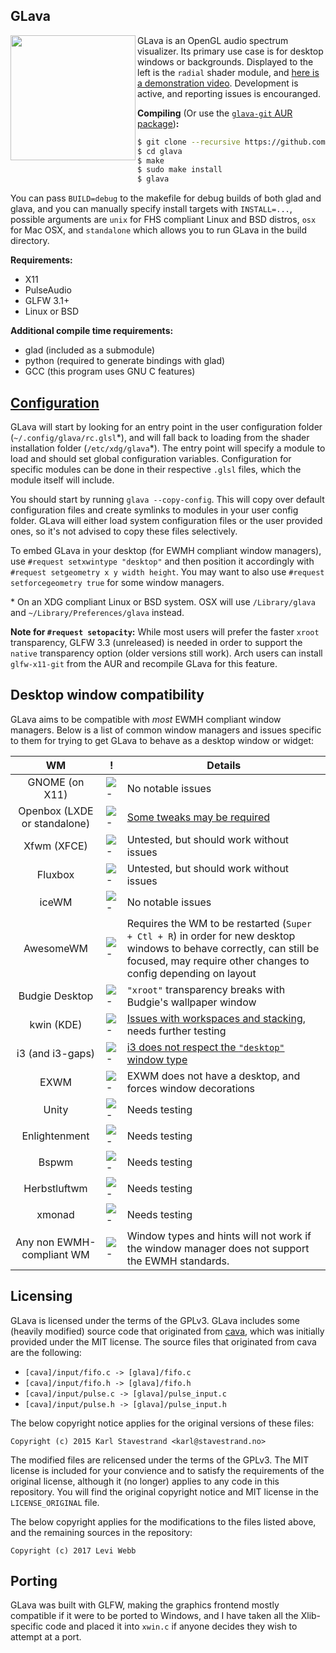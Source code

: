 ## GLava
<img align="left" width="200" height="200" src="https://thumbs.gfycat.com/DefiantInformalIndianspinyloach-size_restricted.gif" />

GLava is an OpenGL audio spectrum visualizer. Its primary use case is for desktop windows or backgrounds. Displayed to the left is the `radial` shader module, and [here is a demonstration video](https://streamable.com/dgpj8). Development is active, and reporting issues is encouranged.

**Compiling** (Or use the [`glava-git` AUR package](https://aur.archlinux.org/packages/glava-git/))**:**

```bash
$ git clone --recursive https://github.com/wacossusca34/glava
$ cd glava
$ make
$ sudo make install
$ glava
```

You can pass `BUILD=debug` to the makefile for debug builds of both glad and glava, and you can manually specify install targets with `INSTALL=...`, possible arguments are `unix` for FHS compliant Linux and BSD distros, `osx` for Mac OSX, and `standalone` which allows you to run GLava in the build directory.

**Requirements:**

- X11
- PulseAudio
- GLFW 3.1+
- Linux or BSD

**Additional compile time requirements:**

- glad (included as a submodule)
- python (required to generate bindings with glad)
- GCC (this program uses GNU C features)

## [Configuration](https://github.com/wacossusca34/glava/wiki)

GLava will start by looking for an entry point in the user configuration folder (`~/.config/glava/rc.glsl`\*), and will fall back to loading from the shader installation folder (`/etc/xdg/glava`\*). The entry point will specify a module to load and should set global configuration variables. Configuration for specific modules can be done in their respective `.glsl` files, which the module itself will include.

You should start by running `glava --copy-config`. This will copy over default configuration files and create symlinks to modules in your user config folder. GLava will either load system configuration files or the user provided ones, so it's not advised to copy these files selectively.

To embed GLava in your desktop (for EWMH compliant window managers), use `#request setxwintype "desktop"` and then position it accordingly with `#request setgeometry x y width height`. You may want to also use `#request setforcegeometry true` for some window managers.

\* On an XDG compliant Linux or BSD system. OSX will use `/Library/glava` and `~/Library/Preferences/glava` instead.

**Note for `#request setopacity`:** While most users will prefer the faster `xroot` transparency, GLFW 3.3 (unreleased) is needed in order to support the `native` transparency option (older versions still work). Arch users can install `glfw-x11-git` from the AUR and recompile GLava for this feature.

## Desktop window compatibility

GLava aims to be compatible with _most_ EWMH compliant window managers. Below is a list of common window managers and issues specific to them for trying to get GLava to behave as a desktop window or widget:

| WM | ! | Details
| :---: | --- | --- |
| GNOME (on X11) | ![-](https://placehold.it/15/118932/000000?text=+) | No notable issues
| Openbox (LXDE or standalone) | ![-](https://placehold.it/15/118932/000000?text=+) | [Some tweaks may be required](https://www.reddit.com/r/unixporn/comments/7vcgi4/oc_after_receiving_positive_feedback_here_i/dtrkvja/)
| Xfwm (XFCE) | ![-](https://placehold.it/15/118932/000000?text=+) | Untested, but should work without issues
| Fluxbox | ![-](https://placehold.it/15/118932/000000?text=+) | Untested, but should work without issues
| iceWM | ![-](https://placehold.it/15/118932/000000?text=+) | No notable issues
| AwesomeWM | ![-](https://placehold.it/15/f09c00/000000?text=+) | Requires the WM to be restarted (`Super + Ctl + R`) in order for new desktop windows to behave correctly, can still be focused, may require other changes to config depending on layout
| Budgie Desktop | ![-](https://placehold.it/15/f09c00/000000?text=+) | `"xroot"` transparency breaks with Budgie's wallpaper window
| kwin (KDE) | ![-](https://placehold.it/15/f09c00/000000?text=+) | [Issues with workspaces and stacking](https://github.com/wacossusca34/glava/issues/4), needs further testing
| i3 (and i3-gaps) | ![-](https://placehold.it/15/f03c15/000000?text=+) | [i3 does not respect the `"desktop"` window type](https://github.com/wacossusca34/glava/issues/6)
| EXWM | ![-](https://placehold.it/15/f03c15/000000?text=+) | EXWM does not have a desktop, and forces window decorations
| Unity | ![-](https://placehold.it/15/1589F0/000000?text=+) | Needs testing
| Enlightenment | ![-](https://placehold.it/15/1589F0/000000?text=+) | Needs testing
| Bspwm | ![-](https://placehold.it/15/1589F0/000000?text=+) | Needs testing
| Herbstluftwm | ![-](https://placehold.it/15/1589F0/000000?text=+) | Needs testing
| xmonad | ![-](https://placehold.it/15/1589F0/000000?text=+) | Needs testing
| Any non EWMH-compliant WM | ![-](https://placehold.it/15/f03c15/000000?text=+) | Window types and hints will not work if the window manager does not support the EWMH standards.

## Licensing

GLava is licensed under the terms of the GPLv3. GLava includes some (heavily modified) source code that originated from [cava](https://github.com/karlstav/cava), which was initially provided under the MIT license. The source files that originated from cava are the following:

- `[cava]/input/fifo.c -> [glava]/fifo.c`
- `[cava]/input/fifo.h -> [glava]/fifo.h`
- `[cava]/input/pulse.c -> [glava]/pulse_input.c`
- `[cava]/input/pulse.h -> [glava]/pulse_input.h`

The below copyright notice applies for the original versions of these files:

`Copyright (c) 2015 Karl Stavestrand <karl@stavestrand.no>`

The modified files are relicensed under the terms of the GPLv3. The MIT license is included for your convience and to satisfy the requirements of the original license, although it (no longer) applies to any code in this repository. You will find the original copyright notice and MIT license in the `LICENSE_ORIGINAL` file.

The below copyright applies for the modifications to the files listed above, and the remaining sources in the repository:

`Copyright (c) 2017 Levi Webb`

## Porting

GLava was built with GLFW, making the graphics frontend mostly compatible if it were to be ported to Windows, and I have taken all the Xlib-specific code and placed it into `xwin.c` if anyone decides they wish to attempt at a port.
